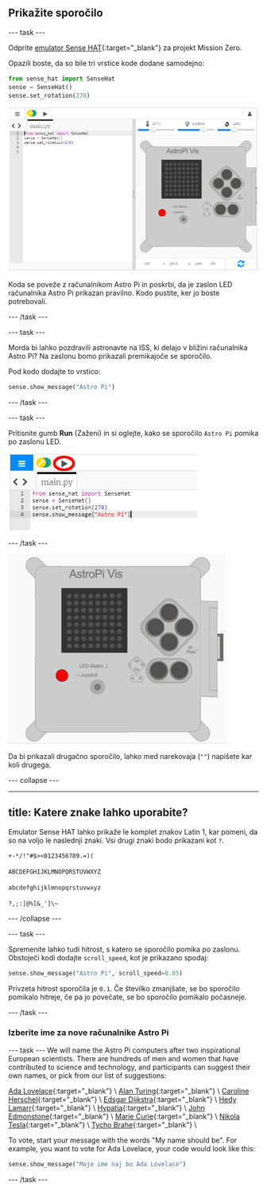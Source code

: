 ## Prikažite sporočilo

--- task ---

Odprite [emulator Sense HAT](https://trinket.io/mission-zero){:target="_blank"} za projekt Mission Zero.

Opazili boste, da so bile tri vrstice kode dodane samodejno:

```python
from sense_hat import SenseHat
sense = SenseHat()
sense.set_rotation(270)
```

![A screenshot of the Trinket Sense Hat emulator with three lines of starter code displayed in the left hand pane.](images/sense-hat-emulator2.png)

Koda se poveže z računalnikom Astro Pi in poskrbi, da je zaslon LED računalnika Astro Pi prikazan pravilno. Kodo pustite, ker jo boste potrebovali.

--- /task ---

--- task ---

Morda bi lahko pozdravili astronavte na ISS, ki delajo v bližini računalnika Astro Pi? Na zaslonu bomo prikazali premikajoče se sporočilo.

Pod kodo dodajte to vrstico:

```python
sense.show_message("Astro Pi")
```

--- /task ---

--- task ---

Pritisnite gumb **Run** (Zaženi) in si oglejte, kako se sporočilo `Astro Pi` pomika po zaslonu LED.

![Prikaži kodo sporočila. Kliknite Run (Zaženi).](images/show-message-code-annotated.PNG)

--- /task ---

![Premikajoče se sporočilo](images/scroll-message.gif)

Da bi prikazali drugačno sporočilo, lahko med narekovaja (`""`) napišete kar koli drugega.

--- collapse ---

---
title: Katere znake lahko uporabite?
---

Emulator Sense HAT lahko prikaže le komplet znakov Latin 1, kar pomeni, da so na voljo le naslednji znaki. Vsi drugi znaki bodo prikazani kot `?`.

```
+-*/!"#$><0123456789.=)(

ABCDEFGHIJKLMNOPQRSTUVWXYZ

abcdefghijklmnopqrstuvwxyz

?,;:|@%[&_']\~
```

--- /collapse ---

--- task ---

Spremenite lahko tudi hitrost, s katero se sporočilo pomika po zaslonu. Obstoječi kodi dodajte `scroll_speed`, kot je prikazano spodaj:

```python
sense.show_message("Astro Pi", scroll_speed=0.05)
```

Privzeta hitrost sporočila je `0.1`. Če številko zmanjšate, se bo sporočilo pomikalo hitreje, če pa jo povečate, se bo sporočilo pomikalo počasneje.

--- /task ---

### Izberite ime za nove računalnike Astro Pi

--- task --- We will name the Astro Pi computers after two inspirational European scientists. There are hundreds of men and women that have contributed to science and technology, and participants can suggest their own names, or pick from our list of suggestions:


[Ada Lovelace](https://en.wikipedia.org/wiki/Ada_Lovelace){:target="_blank"} \ [Alan Turing](https://en.wikipedia.org/wiki/Alan_Turing){:target="_blank"} \ [Caroline Herschel](https://en.wikipedia.org/wiki/Caroline_Herschel){:target="_blank"} \ [Edsgar Dijkstra](https://en.wikipedia.org/wiki/Edsger_W._Dijkstra){:target="_blank"} \ [Hedy Lamarr](https://en.wikipedia.org/wiki/Hedy_Lamarr){:target="_blank"} \ [Hypatia](https://en.wikipedia.org/wiki/Hypatia){:target="_blank"} \ [John Edmonstone](https://en.wikipedia.org/wiki/John_Edmonstone){:target="_blank"} \ [Marie Curie](https://en.wikipedia.org/wiki/Marie_Curie){:target="_blank"} \ [Nikola Tesla](https://en.wikipedia.org/wiki/Nikola_Tesla){:target="_blank"} \ [Tycho Brahe](https://en.wikipedia.org/wiki/Tycho_Brahe){:target="_blank"} \

To vote, start your message with the words "My name should be". For example, you want to vote for Ada Lovelace, your code would look like this:

```python
sense.show_message("Moje ime naj bo Ada Lovelace")
```
--- /task ---



